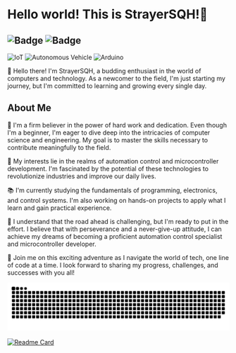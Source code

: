 # Hello world! This is StrayerSQH!👋
![Badge](https://img.shields.io/badge/College%20of%20Computer%20Science%20,%20Sichuan%20University-Ungergrate(2023)-COLOR)  ![Badge](https://img.shields.io/badge/Grade-2-FFA500)<br>
----------------
![IoT](https://img.shields.io/badge/IoT-Projects-critical) ![Autonomous Vehicle](https://img.shields.io/badge/Autonomous%20Vehicle-Projects-yellow) ![Arduino](https://img.shields.io/badge/Arduino-Skills-orange)

🚀 Hello there! I'm StrayerSQH, a budding enthusiast in the world of computers and technology. As a newcomer to the field, I'm just starting my journey, but I'm committed to learning and growing every single day.
## About Me
🌱 I'm a firm believer in the power of hard work and dedication. Even though I'm a beginner, I'm eager to dive deep into the intricacies of computer science and engineering. My goal is to master the skills necessary to contribute meaningfully to the field.

🤖 My interests lie in the realms of automation control and microcontroller development. I'm fascinated by the potential of these technologies to revolutionize industries and improve our daily lives.

📚 I'm currently studying the fundamentals of programming, electronics, and control systems. I'm also working on hands-on projects to apply what I learn and gain practical experience.

💪 I understand that the road ahead is challenging, but I'm ready to put in the effort. I believe that with perseverance and a never-give-up attitude, I can achieve my dreams of becoming a proficient automation control specialist and microcontroller developer.

🔧 Join me on this exciting adventure as I navigate the world of tech, one line of code at a time. I look forward to sharing my progress, challenges, and successes with you all!

<picture>
  <source
    media="(prefers-color-scheme: dark)"
    srcset="https://raw.githubusercontent.com/platane/snk/output/github-contribution-grid-snake-dark.svg"
  />
  <source
    media="(prefers-color-scheme: light)"
    srcset="https://raw.githubusercontent.com/platane/snk/output/github-contribution-grid-snake.svg"
  />
  <img
    alt="github contribution grid snake animation"
    src="https://raw.githubusercontent.com/platane/snk/output/github-contribution-grid-snake.svg"
  />
</picture>

[![Readme Card](https://github-readme-stats.vercel.app/api/pin/?username=anuraghazra&repo=github-readme-stats)](https://github.com/anuraghazra/github-readme-stats)
